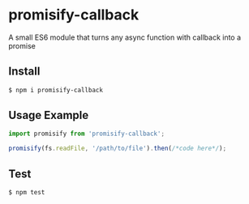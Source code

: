 # promisify-callback
A small ES6 module that turns any async function with callback into a promise

## Install

```bash
$ npm i promisify-callback
```

## Usage Example

```javascript
import promisify from 'promisify-callback';

promisify(fs.readFile, '/path/to/file').then(/*code here*/);
```

## Test

```bash
$ npm test
```
